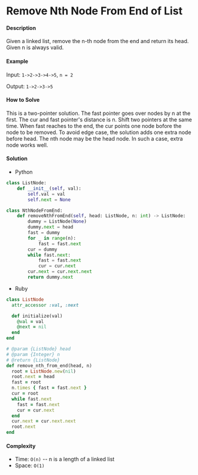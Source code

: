 # Remove Nth Node From End of List

#### Description

Given a linked list, remove the n-th node from the end and return its head. Given n is always valid.

#### Example
Input: `1->2->3->4->5`, `n = 2`

Output: `1->2->3->5`

#### How to Solve

This is a two-pointer solution. The fast pointer goes over nodes by n at the first. The cur and fast pointer's distance is n. Shift two pointers at the same time. When fast reaches to the end, the cur points one node bofore the node to be removed.
To avoid edge case, the solution adds one extra node before head. The nth node may be the head node. In such a case, extra node works well.

#### Solution
- Python

```python
class ListNode:
    def __init__(self, val):
        self.val = val
        self.next = None

class NthNodeFromEnd:
    def removeNthFromEnd(self, head: ListNode, n: int) -> ListNode:
        dummy = ListNode(None)
        dummy.next = head
        fast = dummy
        for _ in range(n):
            fast = fast.next
        cur = dummy
        while fast.next:
            fast = fast.next
            cur = cur.next
        cur.next = cur.next.next
        return dummy.next
```

- Ruby

```ruby
class ListNode
  attr_accessor :val, :next

  def initialize(val)
    @val = val
    @next = nil
  end
end

# @param {ListNode} head
# @param {Integer} n
# @return {ListNode}
def remove_nth_from_end(head, n)
  root = ListNode.new(nil)
  root.next = head
  fast = root
  n.times { fast = fast.next }
  cur = root
  while fast.next
    fast = fast.next
    cur = cur.next
  end
  cur.next = cur.next.next
  root.next
end
```

#### Complexity
- Time: `O(n)` -- n is a length of a linked list
- Space: `O(1)`
